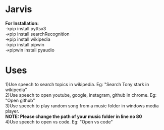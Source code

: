 # Jarvis
<b>For Installation:</b><br>
->pip install pyttsx3<br>
->pip install searchRecognition<br>
->pip install wikipedia<br>
->pip install pipwin<br>
->pipwin install pyaudio<br>

# Uses
1)Use speech to search topics in wikipedia. Eg: "Search Tony stark in wikipedia"<br>
2)Use speech to open youtube, google, instagram, github in chrome. Eg: "Open github"<br>
3)Use speech to play random song from a music folder in windows media player.<br><b>NOTE: Please change the path of your music folder in line no 80</b><br>
4)Use speech to open vs code. Eg: "Open vs code"

